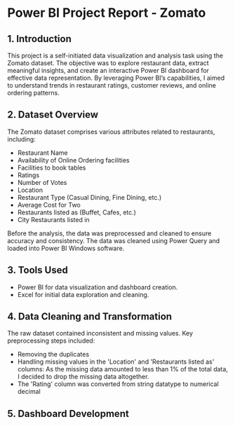 # Power BI Project Report - Zomato

## 1. Introduction
This project is a self-initiated data visualization and analysis task using the Zomato dataset. The objective was to explore restaurant data, extract meaningful insights, and create an interactive Power BI dashboard for effective data representation. By leveraging Power BI’s capabilities, I aimed to understand trends in restaurant ratings, customer reviews, and online ordering patterns.

## 2. Dataset Overview
The Zomato dataset comprises various attributes related to restaurants, including:
- Restaurant Name
- Availability of Online Ordering facilities
- Facilities to book tables
- Ratings
- Number of Votes
- Location
- Restaurant Type (Casual Dining, Fine Dining, etc.)
- Average Cost for Two
- Restaurants listed as (Buffet, Cafes, etc.)
- City Restaurants listed in

Before the analysis, the data was preprocessed and cleaned to ensure accuracy and consistency. The data was cleaned using Power Query and loaded into Power BI Windows software.

## 3. Tools Used
- Power BI for data visualization and dashboard creation.
- Excel for initial data exploration and cleaning.

## 4. Data Cleaning and Transformation
The raw dataset contained inconsistent and missing values. Key preprocessing steps included:
- Removing the duplicates
- Handling missing values in the 'Location' and 'Restaurants listed as' columns: As the missing data amounted to less than 1% of the total data, I decided to drop the missing data altogether.
- The 'Rating' column was converted from string datatype to numerical decimal

## 5. Dashboard Development
